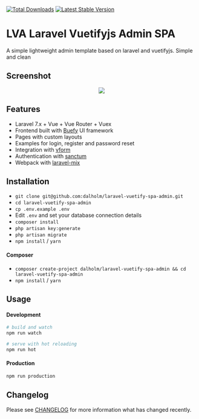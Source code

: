 <a href="https://packagist.org/packages/dalholm/laravel-vuetify-spa-admin"><img src="https://poser.pugx.org/dalholm/laravel-vuetify-spa-admin/d/total.svg" alt="Total Downloads"></a>
<a href="https://packagist.org/packages/dalholm/laravel-vuetify-spa-admin"><img src="https://poser.pugx.org/dalholm/laravel-vuetify-spa-admin/v/stable.svg" alt="Latest Stable Version"></a>

# LVA Laravel Vuetifyjs Admin SPA 

A simple lightweight admin template based on laravel and vuetifyjs. Simple and clean

## Screenshot
<p align="center">
<img src="https://i.imgur.com/HIaxKmn.png">
</p>

## Features

- Laravel 7.x + Vue + Vue Router + Vuex
- Frontend built with [Buefy](https://buefy.org/) UI framework
- Pages with custom layouts 
- Examples for login, register and password reset
- Integration with [vform](https://github.com/cretueusebiu/vform)
- Authentication with [sanctum](https://laravel.com/docs/7.x/sanctum)
- Webpack with [laravel-mix](https://github.com/JeffreyWay/laravel-mix)

## Installation
- `git clone git@github.com:dalholm/laravel-vuetify-spa-admin.git`
- `cd laravel-vuetify-spa-admin`
- `cp .env.example .env`
- Edit `.env` and set your database connection details
- `composer install`
- `php artisan key:generate`
- `php artisan migrate`
- `npm install` / `yarn`

#### Composer
- `composer create-project dalholm/laravel-vuetify-spa-admin && cd laravel-vuetify-spa-admin`
- `npm install` / `yarn`

## Usage

#### Development

```bash
# build and watch
npm run watch

# serve with hot reloading
npm run hot
```

#### Production

```bash
npm run production
```

## Changelog
Please see [CHANGELOG](CHANGELOG.md) for more information what has changed recently.
